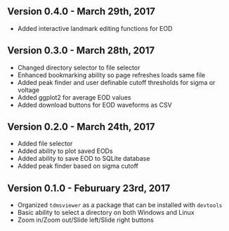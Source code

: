 ## Version 0.4.0 - March 29th, 2017

- Added interactive landmark editing functions for EOD

## Version 0.3.0 - March 28th, 2017

- Changed directory selector to file selector
- Enhanced bookmarking ability so page refreshes loads same file
- Added peak finder and user definable cutoff thresholds for sigma or voltage
- Added ggplot2 for average EOD values
- Added download buttons for EOD waveforms as CSV

## Version 0.2.0 - March 24th, 2017

- Added file selector
- Added ability to plot saved EODs
- Added ability to save EOD to SQLite database
- Added peak finder based on sigma cutoff

## Version 0.1.0 - Feburuary 23rd, 2017

- Organized `tdmsviewer` as a package that can be installed with `devtools`
- Basic ability to select a directory on both Windows and Linux
- Zoom in/Zoom out/Slide left/Slide right buttons
